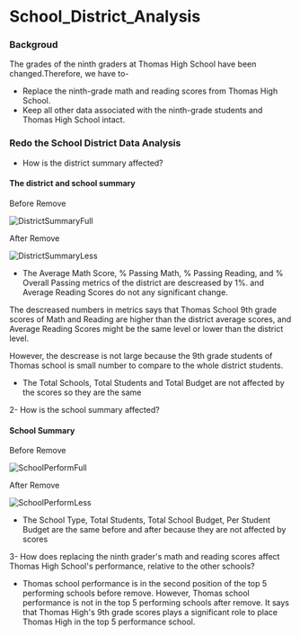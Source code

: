 # School_District_Analysis


### Backgroud 

The grades of the ninth graders at Thomas High School have been changed.Therefore, we have to-

- Replace the ninth-grade math and reading scores from Thomas High School.
- Keep all other data associated with the ninth-grade students and Thomas High School intact.

### Redo the School District Data Analysis

- How is the district summary affected?
#### The district and school summary

Before Remove

![DistrictSummaryFull](Images/DistrictSummaryFull.png)

After Remove

![DistrictSummaryLess](Images/DistrictSummaryLess.png)

- The Average Math Score, % Passing Math, % Passing Reading, and % Overall Passing metrics of the district are descreased by 1%. and  Average Reading Scores do not any significant change.

The descreased numbers in metrics says that Thomas School 9th grade scores of Math and Reading are higher than the district average scores, and Average Reading Scores might be the same level or lower than the district level. 

However, the descrease is not large because the 9th grade students of Thomas school is small number to compare to the whole district students.
- The Total Schools, Total Students and Total Budget are not affected by the scores so they are the same

2- How is the school summary affected?

#### School Summary

Before Remove

![SchoolPerformFull](Images/SchoolPerformFull.png)

After Remove

![SchoolPerformLess](Images/SchoolPerformLess.png)

- The School Type, Total Students, Total School Budget, Per Student Budget are the same before and after because they are not affected by scores

3- How does replacing the ninth grader's math and reading scores affect Thomas High School's performance, relative to the other schools?


- Thomas school performance is in the second position of the top 5 performing schools before remove. However, Thomas school performance is not in the top 5 performing schools after remove. 
It says that Thomas High's 9th grade scores plays a significant role to place Thomas High in the top 5 performance school. 



